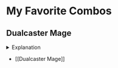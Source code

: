 # My Favorite Combos

## Dualcaster Mage

<details> <summary>Explanation</summary>
  
1. Cast a key Instant or Sorcery: This spell creates the foundation for the combo. It often involves creating token copies or manipulating permanents entering the battlefield.
2. Play [[Dualcaster Mage]]: As [[Dualcaster Mage]] enters the battlefield, its triggered ability allows you to copy the spell you just cast.
3. Target the Copy on [[Dualcaster Mage]]: By targeting the copy spell on [[Dualcaster Mage]] itself, you essentially create a loop. The copy resolves, putting another [[Dualcaster Mage]] onto the battlefield.
4. Repeat with the New [[Dualcaster Mage]]: With the new [[Dualcaster Mage]], you can copy the original spell again, targeting the copy on yet another [[Dualcaster Mage]], continuing the loop.

This loop can generate various benefits depending on the combo:

- Infinite Enter the Battlefield (ETB) Triggers: If the original spell involves creatures entering the battlefield, the loop can create infinite creature tokens or trigger ETB abilities numerous times.
- Infinite Mana: Some combos utilize spells that return permanents to the battlefield, allowing you to bounce lands and generate infinite mana.
- Win Condition: Certain combos couple this loop with a win condition like drawing your entire deck or dealing infinite damage.

</details>

- [[Dualcaster Mage]]


